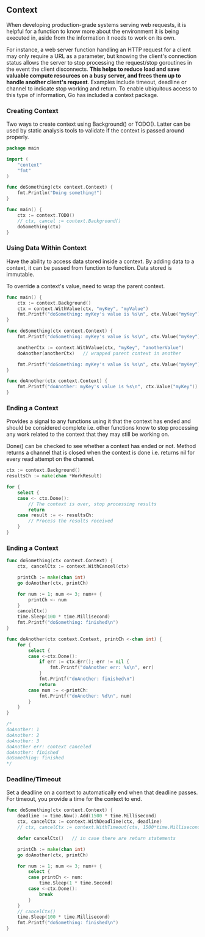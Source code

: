 ## Context

When developing production-grade systems serving web requests, it is helpful for a function to know more about the environment it is being executed in, aside from the information it needs to work on its own.

For instance, a web server function handling an HTTP request for a client may only require a URL as a parameter, but knowing the client's connection status allows the server to stop processing the request/stop goroutines in the event the client disconnects. **This helps to reduce load and save valuable compute resources on a busy server, and frees them up to handle another client's request**. Examples include timeout, deadline or channel to indicate stop working and return. To enable ubiquitous access to this type of information, Go has included a context package.

### Creating Context

Two ways to create context using Background() or TODO(). Latter can be used by static analysis tools to validate if the context is passed around properly.

```go
package main

import (
	"context"
	"fmt"
)

func doSomething(ctx context.Context) {
	fmt.Println("Doing something!")
}

func main() {
	ctx := context.TODO()
    // ctx, cancel := context.Background()
	doSomething(ctx)
}
```

### Using Data Within Context

Have the ability to access data stored inside a context. By adding data to a context, it can be passed from function to function. Data stored is immutable.

To override a context's value, need to wrap the parent context.

```go
func main() {
	ctx := context.Background()
	ctx = context.WithValue(ctx, "myKey", "myValue")
    fmt.Printf("doSomething: myKey's value is %s\n", ctx.Value("myKey"))
}
```

```go
func doSomething(ctx context.Context) {
	fmt.Printf("doSomething: myKey's value is %s\n", ctx.Value("myKey"))    // myKey

	anotherCtx := context.WithValue(ctx, "myKey", "anotherValue")
	doAnother(anotherCtx)   // wrapped parent context in another

	fmt.Printf("doSomething: myKey's value is %s\n", ctx.Value("myKey"))    // referring to parent context: myKey
}

func doAnother(ctx context.Context) {
	fmt.Printf("doAnother: myKey's value is %s\n", ctx.Value("myKey"))
}
```

### Ending a Context

Provides a signal to any functions using it that the context has ended and should be considered complete i.e. other functions know to stop processing any work related to the context that they may still be working on.

Done() can be checked to see whether a context has ended or not. Method returns a channel that is closed when the context is done i.e. returns nil for every read attempt on the channel.

```go
ctx := context.Background()
resultsCh := make(chan *WorkResult)

for {
	select {
	case <- ctx.Done():
		// The context is over, stop processing results
		return
	case result := <- resultsCh:
		// Process the results received
	}
}
```

### Ending a Context

```go
func doSomething(ctx context.Context) {
	ctx, cancelCtx := context.WithCancel(ctx)

	printCh := make(chan int)
	go doAnother(ctx, printCh)

	for num := 1; num <= 3; num++ {
		printCh <- num
	}
	cancelCtx()
	time.Sleep(100 * time.Millisecond)
	fmt.Printf("doSomething: finished\n")
}

func doAnother(ctx context.Context, printCh <-chan int) {
	for {
		select {
		case <-ctx.Done():
			if err := ctx.Err(); err != nil {
				fmt.Printf("doAnother err: %s\n", err)
			}
			fmt.Printf("doAnother: finished\n")
			return
		case num := <-printCh:
			fmt.Printf("doAnother: %d\n", num)
		}
	}
}

/*
doAnother: 1
doAnother: 2
doAnother: 3
doAnother err: context canceled
doAnother: finished
doSomething: finished
*/

```

### Deadline/Timeout

Set a deadline on a context to automatically end when that deadline passes. For timeout, you provide a time for the context to end.

```go
func doSomething(ctx context.Context) {
	deadline := time.Now().Add(1500 * time.Millisecond)
	ctx, cancelCtx := context.WithDeadline(ctx, deadline)
    // ctx, cancelCtx := context.WithTimeout(ctx, 1500*time.Millisecond)

	defer cancelCtx()   // in case there are return statements

	printCh := make(chan int)
	go doAnother(ctx, printCh)

	for num := 1; num <= 3; num++ {
		select {
		case printCh <- num:
			time.Sleep(1 * time.Second)
		case <-ctx.Done():
			break
		}
	}
	// cancelCtx()
	time.Sleep(100 * time.Millisecond)
	fmt.Printf("doSomething: finished\n")
}

```
